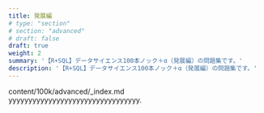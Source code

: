 ```yaml
---
title: 発展編
# type: "section"
# section: "advanced"
# draft: false
draft: true
weight: 2
summary: '【R+SQL】データサイエンス100本ノック＋α（発展編）の問題集です。'
description: '【R+SQL】データサイエンス100本ノック＋α（発展編）の問題集です。'
---
```


content/100k/advanced/_index.md  
yyyyyyyyyyyyyyyyyyyyyyyyyyyyyyyyy.

